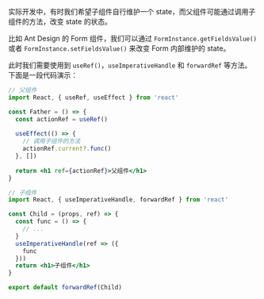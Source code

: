 实际开发中，有时我们希望子组件自行维护一个 state，而父组件可能通过调用子组件的方法，改变 state 的状态。

比如 Ant Design 的 Form 组件，我们可以通过 `FormInstance.getFieldsValue()` 或者 `FormInstance.setFieldsValue()` 来改变 Form 内部维护的 state。

此时我们需要使用到 `useRef()`，`useImperativeHandle` 和 `forwardRef` 等方法。下面是一段代码演示：

```jsx
// 父组件
import React, { useRef, useEffect } from 'react'

const Father = () => {
  const actionRef = useRef()
  
  useEffect(() => {
    // 调用子组件的方法
  	actionRef.current?.func()
  }, [])
  
  return <h1 ref={actionRef}>父组件</h1>
}
```

```jsx
// 子组件
import React, { useImperativeHandle, forwardRef } from 'react'

const Child = (props, ref) => {
  const func = () => {
    // ...
  }
  useImperativeHandle(ref => ({
    func
  }))
  return <h1>子组件</h1>
}

export default forwardRef(Child)
```
